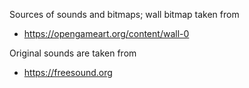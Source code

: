 


Sources of sounds and bitmaps;
wall bitmap taken from 
* https://opengameart.org/content/wall-0

Original sounds are taken from 
* https://freesound.org